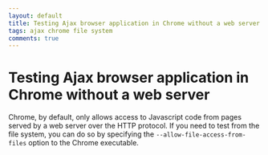 ```yaml
---
layout: default
title: Testing Ajax browser application in Chrome without a web server
tags: ajax chrome file system
comments: true
---
```

# Testing Ajax browser application in Chrome without a web server

Chrome, by default, only allows access to Javascript code from pages served by a web server over the HTTP protocol. If you need to test from the file system, you can do so by specifying the `--allow-file-access-from-files` option to the Chrome executable.
